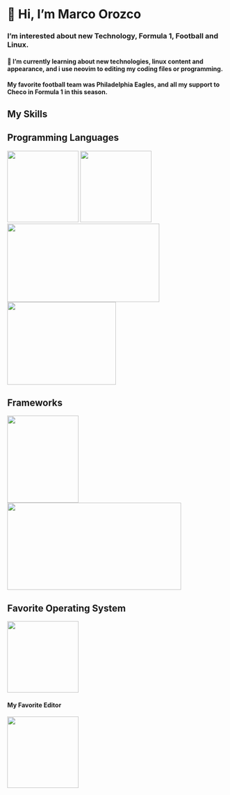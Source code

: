 <!DOCTYPE>
<html lang="es">
  <head>
  </head>
  <body>
    <div>
      <h1>👋 Hi, I’m Marco Orozco</h1>
      <h3>I’m interested about <strong>new Technology, Formula 1, Football and Linux. </strong></h3>
      <h4>🌱 I’m currently learning about new technologies, linux content and appearance, and i use neovim to editing my coding files or programming.</h4>
<h4> My favorite football team was Philadelphia Eagles, and all my support to Checo in Formula 1 in this season.</h4>
    </div>
    <div>
      <h2>My Skills</h2>
      <section class="skills">
        <h2>Programming Languages</h2>
        <img style="width: 164px; height: 164px; " src="https://images.vexels.com/media/users/3/166403/isolated/preview/a5a33bf3004830a2bd581e9fa65de660-javascript-programming-language-icon-by-vexels.png">
        <img style="width: 164px; height: 164px;" src="https://www.designbust.com/download/240/png/php_icon512.png">
        <img style="width: 350px; height: 180px;" src="https://allprowebdesigns.com/blog/wp-content/uploads/2019/01/1lJ32Bl-lHWmNMUSiSq17gQ-792x445.png">
        <img style="width: 250px; height: 190px;" src="http://lh3.googleusercontent.com/-19-pEa2WYkA/Tu4MlsmBD2I/AAAAAAAAA1E/3V9LJoQgTSA/w1200-h630-p-k-no-nu/javalogo.jpg">
      </section>
      <section>
        <h2>Frameworks</h2>
        <img style="width: 164px; height: 200px;" src="https://sytoss-live-10d81101576e4742896edfa4fb-3e648de.aldryn-media.com/filer_public/d6/7d/d67dc123-0c4d-42cf-8d84-af7c02ec7dd5/angular-logo-min.jpg">
        <img style="width: 400px; height: 200px;" src="https://www.milleunovetrine.it/wp-content/uploads/2020/09/installazione-xampp-laravel-composer-git-1000x525.jpg">
      </section>
      <section>
        <h2>Favorite Operating System</h2>
        <img style="width: 164px; height: 164px;" src="https://icons.iconarchive.com/icons/dakirby309/simply-styled/256/OS-Linux-icon.png">
      </section>
      <section class="myFavoriteEditor">
        <h4>My Favorite Editor</h4>
       <img style="width: 164px; height: 164px" src="http://koron.github.io/vimconf-2014-koron/images/vim-logo-large.png">
      </section>
    </div>
  </body>
</html>
<!---
raigormax37417/raigormax37417 is a ✨ special ✨ repository because its `README.md` (this file) appears on your GitHub profile.
You can click the Preview link to take a look at your changes.
--->
